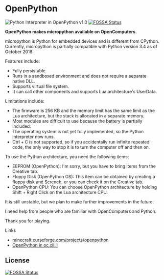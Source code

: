 # OpenPython

![Python Interpreter in OpenPython v1.0](https://user-images.githubusercontent.com/21021916/47162981-0163aa80-d330-11e8-9e54-7b470a5e67b0.png)
[![FOSSA Status](https://app.fossa.io/api/projects/git%2Bgithub.com%2FOpenPythons%2FOpenPython.svg?type=shield)](https://app.fossa.io/projects/git%2Bgithub.com%2FOpenPythons%2FOpenPython?ref=badge_shield)

**OpenPython makes micropython available on OpenComputers.**

micropython is Python for embedded devices and is different from CPython.
Currently, micropython is partially compatible with Python version 3.4 as of October 2018.

Features include:
- Fully persistable.
- Runs in a sandboxed environment and does not require a separate native DLL.
- Supports virtual file system.
- It can call other components and supports Lua architecture's UserData.

Limitations include:
- The firmware is 256 KB and the memory limit has the same limit as the Lua architecture, but the stack is allocated in a separate memory.
- Most modules are difficult to use because the battery is partially included.
- The operating system is not yet fully implemented, so the Python interpreter now runs.
- Ctrl + C is not supported, so if you accidentally run infinite repeated code, the only way to stop it is to turn the computer off and then on.

To use the Python architecture, you need the following items:
- EEPROM (OpenPython): I'm sorry, but you have to bring items from the Creative tab.
- Floppy Disk (OpenPython OS): This item can be obtained by creating a floppy disk and Scrench, or you can check it on the Creative tab.
- OpenPython CPU: You can choose OpenPython architecture by holding Shift + Right Click on the Lua architecture CPU.

It is still unstable, but we plan to make further improvements in the future.

I need help from people who are familiar with OpenComputers and Python.

Thank you for playing.

Links
- [minecraft.curseforge.com/projects/openpython](https://minecraft.curseforge.com/projects/openpython)
- [OpenPython in oc.cil.li](https://oc.cil.li/index.php?/topic/1744-mc1122oc17-openpython%C2%A0micropython-available-on-opencomputers/)


## License
[![FOSSA Status](https://app.fossa.io/api/projects/git%2Bgithub.com%2FOpenPythons%2FOpenPython.svg?type=large)](https://app.fossa.io/projects/git%2Bgithub.com%2FOpenPythons%2FOpenPython?ref=badge_large)